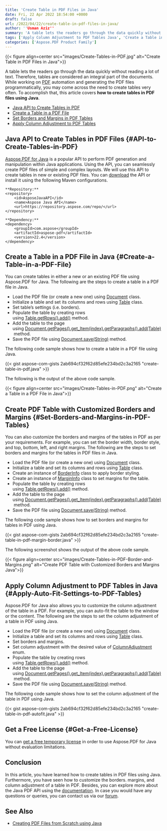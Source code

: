 ```yaml
---
title: 'Create Table in PDF Files in Java'
date: Fri, 22 Apr 2022 18:54:00 +0000
draft: false
url: /2022/04/22/create-table-in-pdf-files-in-java/
author: ''Usman Aziz''
summary: 'A table lets the readers go through the data quickly without reading a lot of text. Therefore, tables are considered an integral part of the documents. While working on [PDF][1] automation and generating the PDF files programmatically, you may come across the need to create tables very often. To accomplish that, this article covers **how to create tables in PDF files using Java**.'
tags: ['Apply Column Adjustment to PDF Tables Java', 'Create a Table in a PDF File in Java', 'Java API to Create Tables in PDF', 'Java PDF Generator API', 'Set Borders and Margins in PDF Tables in Java']
categories: ['Aspose.PDF Product Family']
---
```




{{< figure align=center src="images/Create-Tables-in-PDF.jpg" alt="Create Table in PDF Files in Java">}}


A table lets the readers go through the data quickly without reading a lot of text. Therefore, tables are considered an integral part of the documents. While working on [PDF][2] automation and generating the PDF files programmatically, you may come across the need to create tables very often. To accomplish that, this article covers **how to create tables in PDF files using Java**.

*   [Java API to Create Tables in PDF][3]
*   [Create a Table in a PDF File][4]
*   [Set Borders and Margins in PDF Tables][5]
*   [Apply Column Adjustment to PDF Tables][6]

## Java API to Create Tables in PDF Files {#API-to-Create-Tables-in-PDF}

[Aspose.PDF for Java][7] is a popular API to perform PDF generation and manipulation within Java applications. Using the API, you can seamlessly create PDF files of simple and complex layouts. We will use this API to create tables in new or existing PDF files. You can [download][8] the API or install it using the following Maven configurations.

```
**Repository:**
<repository>
    <id>AsposeJavaAPI</id>
    <name>Aspose Java API</name>
    <url>https://repository.aspose.com/repo/</url>
</repository>

**Dependency:**
<dependency>
    <groupId>com.aspose</groupId>
    <artifactId>aspose-pdf</artifactId>
    <version>22.4</version>
</dependency>
```

## Create a Table in a PDF File in Java {#Create-a-Table-in-a-PDF-File}

You can create tables in either a new or an existing PDF file using Aspose.PDF for Java. The following are the steps to create a table in a PDF file in Java.

*   Load the PDF file (or create a new one) using [Document][9] class.
*   Initialize a table and set its columns and rows using [Table][10] class.
*   Set table’s settings (i.e. borders).
*   Populate the table by creating rows using [Table.getRows().add()][11] method.
*   Add the table to the page using [Document.getPages().get\_Item(index).getParagraphs().add(Table)][12] method.
*   Save the PDF file using [Document.save(String)][13] method.

The following code sample shows how to create a table in a PDF file using Java.

{{< gist aspose-com-gists 2ab694cf32f62d85efe234bd2c3a2165 "create-table-in-pdf.java" >}}

The following is the output of the above code sample.



{{< figure align=center src="images/Create-Tables-in-PDF.png" alt="Create a Table in a PDF File in Java">}}


## Create PDF Table with Customized Borders and Margins {#Set-Borders-and-Margins-in-PDF-Tables}

You can also customize the borders and margins of the tables in PDF as per your requirements. For example, you can set the border width, border style, and top, bottom, left, and right margins. The following are the steps to set borders and margins for the tables in PDF files in Java.

*   Load the PDF file (or create a new one) using [Document][14] class.
*   Initialize a table and set its columns and rows using [Table][15] class.
*   Create an instance of [BorderInfo][16] class to apply border styling.
*   Create an instance of [MarginInfo][17] class to set margins for the table.
*   Populate the table by creating rows using [Table.getRows().add()][18] method.
*   Add the table to the page using [Document.getPages().get\_Item(index).getParagraphs().add(Table)][19] method.
*   Save the PDF file using [Document.save(String)][20] method.

The following code sample shows how to set borders and margins for tables in PDF using Java.

{{< gist aspose-com-gists 2ab694cf32f62d85efe234bd2c3a2165 "create-table-in-pdf-margin-border.java" >}}

The following screenshot shows the output of the above code sample.



{{< figure align=center src="images/Create-Tables-in-PDF-Border-and-Margins.png" alt="Create PDF Table with Customized Borders and Margins Java">}}


## Apply Column Adjustment to PDF Tables in Java {#Apply-Auto-Fit-Settings-to-PDF-Tables}

Aspose.PDF for Java also allows you to customize the column adjustment of the table in a PDF. For example, you can auto-fit the table to the window or the content. The following are the steps to set the column adjustment of a table in PDF using Java.

*   Load the PDF file (or create a new one) using [Document][21] class.
*   Initialize a table and set its columns and rows using [Table][22] class.
*   Set borders and margins.
*   Set column adjustment with the desired value of [ColumnAdjustment][23] enum.
*   Populate the table by creating rows using [Table.getRows().add()][24] method.
*   Add the table to the page using [Document.getPages().get\_Item(index).getParagraphs().add(Table)][25] method.
*   Save the PDF file using [Document.save(String)][26] method.

The following code sample shows how to set the column adjustment of the table in PDF using Java.

{{< gist aspose-com-gists 2ab694cf32f62d85efe234bd2c3a2165 "create-table-in-pdf-autofit.java" >}}

## Get a Free License {#Get-a-Free-License}

You can [get a free temporary license][27] in order to use Aspose.PDF for Java without evaluation limitations.

## Conclusion

In this article, you have learned how to create tables in PDF files using Java. Furthermore, you have seen how to customize the borders. margins, and column adjustment of a table in PDF. Besides, you can explore more about the Java PDF API using the [documentation][28]. In case you would have any questions or queries, you can contact us via our [forum][29].

## See Also

*   [Creating PDF Files from Scratch using Java][30]




[1]: https://docs.fileformat.com/pdf/
[2]: https://docs.fileformat.com/pdf/
[3]: #API-to-Create-Tables-in-PDF
[4]: #Create-a-Table-in-a-PDF-File
[5]: #Set-Borders-and-Margins-in-PDF-Tables
[6]: #Apply-Auto-Fit-Settings-to-PDF-Tables
[7]: https://products.aspose.com/pdf/java/
[8]: https://downloads.aspose.com/pdf/java
[9]: https://apireference.aspose.com/pdf/java/com.aspose.pdf/Document
[10]: https://apireference.aspose.com/pdf/java/com.aspose.pdf/Table
[11]: https://apireference.aspose.com/pdf/java/com.aspose.pdf/Rows#add--
[12]: https://apireference.aspose.com/pdf/java/com.aspose.pdf/Paragraphs#add-com.aspose.pdf.BaseParagraph-
[13]: https://apireference.aspose.com/pdf/java/com.aspose.pdf/Document#save-java.lang.String-
[14]: https://apireference.aspose.com/pdf/java/com.aspose.pdf/Document
[15]: https://apireference.aspose.com/pdf/java/com.aspose.pdf/Table
[16]: https://apireference.aspose.com/pdf/java/com.aspose.pdf/BorderInfo
[17]: https://apireference.aspose.com/pdf/java/com.aspose.pdf/MarginInfo
[18]: https://apireference.aspose.com/pdf/java/com.aspose.pdf/Rows#add--
[19]: https://apireference.aspose.com/pdf/java/com.aspose.pdf/Paragraphs#add-com.aspose.pdf.BaseParagraph-
[20]: https://apireference.aspose.com/pdf/java/com.aspose.pdf/Document#save-java.lang.String-
[21]: https://apireference.aspose.com/pdf/java/com.aspose.pdf/Document
[22]: https://apireference.aspose.com/pdf/java/com.aspose.pdf/Table
[23]: https://apireference.aspose.com/pdf/java/com.aspose.pdf/ColumnAdjustment
[24]: https://apireference.aspose.com/pdf/java/com.aspose.pdf/Rows#add--
[25]: https://apireference.aspose.com/pdf/java/com.aspose.pdf/Paragraphs#add-com.aspose.pdf.BaseParagraph-
[26]: https://apireference.aspose.com/pdf/java/com.aspose.pdf/Document#save-java.lang.String-
[27]: https://purchase.aspose.com/temporary-license
[28]: https://docs.aspose.com/pdf/java/
[29]: https://forum.aspose.com/
[30]: https://blog.aspose.com/2020/12/31/create-pdf-files-in-java/




